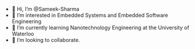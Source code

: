 - 👋 Hi, I’m @Sameek-Sharma
- 👀 I’m interested in Embedded Systems and Embedded Software Engineering
- 🌱 I’m currently learning Nanotechnology Engineering at the University of Waterloo
- 💞️ I’m looking to collaborate.

<!---
Sameek-Sharma/Sameek-Sharma is a ✨ special ✨ repository because its `README.md` (this file) appears on your GitHub profile.
You can click the Preview link to take a look at your changes.
--->
